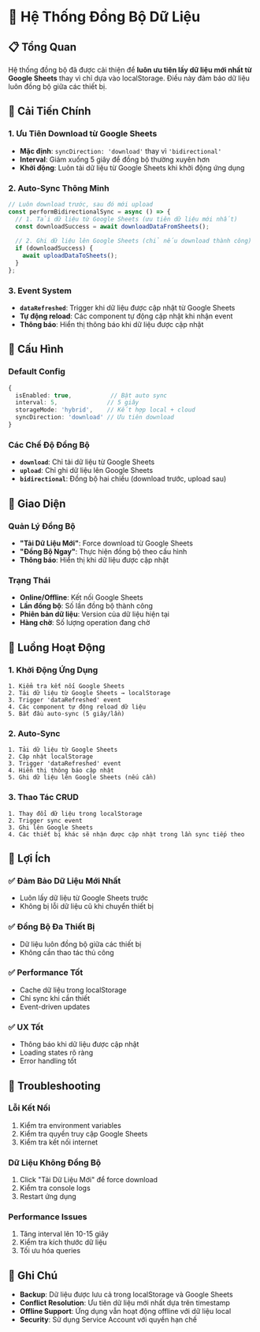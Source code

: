 # 🔄 Hệ Thống Đồng Bộ Dữ Liệu

## 📋 Tổng Quan

Hệ thống đồng bộ đã được cải thiện để **luôn ưu tiên lấy dữ liệu mới nhất từ Google Sheets** thay vì chỉ dựa vào localStorage. Điều này đảm bảo dữ liệu luôn đồng bộ giữa các thiết bị.

## 🎯 Cải Tiến Chính

### 1. **Ưu Tiên Download từ Google Sheets**
- **Mặc định**: `syncDirection: 'download'` thay vì `'bidirectional'`
- **Interval**: Giảm xuống 5 giây để đồng bộ thường xuyên hơn
- **Khởi động**: Luôn tải dữ liệu từ Google Sheets khi khởi động ứng dụng

### 2. **Auto-Sync Thông Minh**
```typescript
// Luôn download trước, sau đó mới upload
const performBidirectionalSync = async () => {
  // 1. Tải dữ liệu từ Google Sheets (ưu tiên dữ liệu mới nhất)
  const downloadSuccess = await downloadDataFromSheets();
  
  // 2. Ghi dữ liệu lên Google Sheets (chỉ nếu download thành công)
  if (downloadSuccess) {
    await uploadDataToSheets();
  }
};
```

### 3. **Event System**
- **`dataRefreshed`**: Trigger khi dữ liệu được cập nhật từ Google Sheets
- **Tự động reload**: Các component tự động cập nhật khi nhận event
- **Thông báo**: Hiển thị thông báo khi dữ liệu được cập nhật

## 🔧 Cấu Hình

### Default Config
```typescript
{
  isEnabled: true,           // Bật auto sync
  interval: 5,              // 5 giây
  storageMode: 'hybrid',    // Kết hợp local + cloud
  syncDirection: 'download' // Ưu tiên download
}
```

### Các Chế Độ Đồng Bộ
- **`download`**: Chỉ tải dữ liệu từ Google Sheets
- **`upload`**: Chỉ ghi dữ liệu lên Google Sheets  
- **`bidirectional`**: Đồng bộ hai chiều (download trước, upload sau)

## 📱 Giao Diện

### Quản Lý Đồng Bộ
- **"Tải Dữ Liệu Mới"**: Force download từ Google Sheets
- **"Đồng Bộ Ngay"**: Thực hiện đồng bộ theo cấu hình
- **Thông báo**: Hiển thị khi dữ liệu được cập nhật

### Trạng Thái
- **Online/Offline**: Kết nối Google Sheets
- **Lần đồng bộ**: Số lần đồng bộ thành công
- **Phiên bản dữ liệu**: Version của dữ liệu hiện tại
- **Hàng chờ**: Số lượng operation đang chờ

## 🔄 Luồng Hoạt Động

### 1. Khởi Động Ứng Dụng
```
1. Kiểm tra kết nối Google Sheets
2. Tải dữ liệu từ Google Sheets → localStorage
3. Trigger 'dataRefreshed' event
4. Các component tự động reload dữ liệu
5. Bắt đầu auto-sync (5 giây/lần)
```

### 2. Auto-Sync
```
1. Tải dữ liệu từ Google Sheets
2. Cập nhật localStorage
3. Trigger 'dataRefreshed' event
4. Hiển thị thông báo cập nhật
5. Ghi dữ liệu lên Google Sheets (nếu cần)
```

### 3. Thao Tác CRUD
```
1. Thay đổi dữ liệu trong localStorage
2. Trigger sync event
3. Ghi lên Google Sheets
4. Các thiết bị khác sẽ nhận được cập nhật trong lần sync tiếp theo
```

## 🚀 Lợi Ích

### ✅ Đảm Bảo Dữ Liệu Mới Nhất
- Luôn lấy dữ liệu từ Google Sheets trước
- Không bị lỗi dữ liệu cũ khi chuyển thiết bị

### ✅ Đồng Bộ Đa Thiết Bị
- Dữ liệu luôn đồng bộ giữa các thiết bị
- Không cần thao tác thủ công

### ✅ Performance Tốt
- Cache dữ liệu trong localStorage
- Chỉ sync khi cần thiết
- Event-driven updates

### ✅ UX Tốt
- Thông báo khi dữ liệu được cập nhật
- Loading states rõ ràng
- Error handling tốt

## 🔧 Troubleshooting

### Lỗi Kết Nối
1. Kiểm tra environment variables
2. Kiểm tra quyền truy cập Google Sheets
3. Kiểm tra kết nối internet

### Dữ Liệu Không Đồng Bộ
1. Click "Tải Dữ Liệu Mới" để force download
2. Kiểm tra console logs
3. Restart ứng dụng

### Performance Issues
1. Tăng interval lên 10-15 giây
2. Kiểm tra kích thước dữ liệu
3. Tối ưu hóa queries

## 📝 Ghi Chú

- **Backup**: Dữ liệu được lưu cả trong localStorage và Google Sheets
- **Conflict Resolution**: Ưu tiên dữ liệu mới nhất dựa trên timestamp
- **Offline Support**: Ứng dụng vẫn hoạt động offline với dữ liệu local
- **Security**: Sử dụng Service Account với quyền hạn chế 